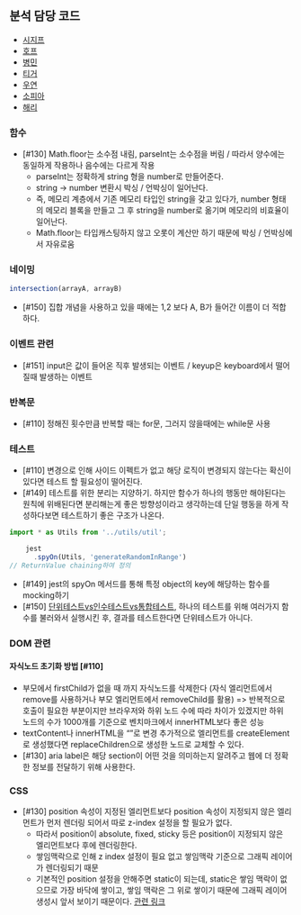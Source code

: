 
## 분석 담당 코드 
- [시지프](https://github.com/woowacourse/javascript-lotto/pull/151)
- [호프](https://github.com/woowacourse/javascript-lotto/pull/154)
- [병민](https://github.com/woowacourse/javascript-lotto/pull/133)
- [티거](https://github.com/woowacourse/javascript-lotto/pull/150)
- [우연](https://github.com/woowacourse/javascript-lotto/pull/149)
- [소피아](https://github.com/woowacourse/javascript-lotto/pull/139)
- [해리](https://github.com/woowacourse/javascript-lotto/pull/130)

### 함수
- [#130] Math.floor는 소수점 내림, parseInt는 소수점을 버림 / 따라서 양수에는 동일하게 작용하나 음수에는 다르게 작용 
    - parseInt는 정확하게 string 형을 number로 만들어준다. 
    - string -> number 변환시 박싱 / 언박싱이 일어난다.
    - 즉, 메모리 계층에서 기존 메모리 타입인 string을 갖고 있다가, number 형태의 메모리 블록을 만들고 그 후 string을 number로 옮기며 메모리의 비효율이 일어난다. 
    - Math.floor는 타입캐스팅하지 않고 오롯이 계산만 하기 때문에 박싱 / 언박싱에서 자유로움

### 네이밍
```javascript
intersection(arrayA, arrayB)
```
- [#150] 집합 개념을 사용하고 있을 때에는 1,2 보다 A, B가 들어간 이름이 더 적합하다.


### 이벤트 관련
- [#151] input은 값이 들어온 직후 발생되는 이벤트 / keyup은 keyboard에서 떨어질때 발생하는 이벤트


### 반복문
- [#110] 정해진 횟수만큼 반복할 때는 for문, 그러지 않을때에는 while문 사용


### 테스트
- [#110] 변경으로 인해 사이드 이펙트가 없고 해당 로직이 변경되지 않는다는 확신이 있다면 테스트 할 필요성이 떨어진다.
- [#149] 테스트를 위한 분리는 지양하기. 하지만 함수가 하나의 행동만 해야된다는 원칙에 위배된다면 분리해는게 좋은 방향성이라고 생각하는데 단일 행동을 하게 작성하다보면 테스트하기 좋은 구조가 나온다.
```javascript
import * as Utils from '../utils/util';

    jest
      .spyOn(Utils, 'generateRandomInRange')
// ReturnValue chaining하여 정의

```
- [#149] jest의 spyOn 메서드를 통해 특정 object의 key에 해당하는 함수를 mocking하기
- [#150] [단위테스트vs인수테스트vs통합테스트](https://tecoble.techcourse.co.kr/post/2021-05-25-unit-test-vs-integration-test-vs-acceptance-test/), 하나의 테스트를 위해 여러가지 함수를 불러와서 실행시킨 후, 결과를 테스트한다면 단위테스트가 아니다.



### DOM 관련

#### 자식노드 초기화 방법 [#110]
- 부모에서 firstChild가 없을 때 까지 자식노드를 삭제한다 (자식 엘리먼트에서 remove를 사용하거나 부모 엘리먼트에서 removeChild를 활용) => 반복적으로 호출이 필요한 부분이지만 브라우저와 하위 노드 수에 따라 차이가 있겠지만 하위 노드의 수가 1000개를 기준으로 벤치마크에서 innerHTML보다 좋은 성능
- textContent나 innerHTML을 “”로 변경
추가적으로 엘리먼트를 createElement로 생성했다면 replaceChildren으로 생성한 노드로 교체할 수 있다.
- [#130] aria label은 해당 section이 어떤 것을 의미하는지 알려주고 웹에 더 정확한 정보를 전달하기 위해 사용한다.

### CSS
- [#130] position 속성이 지정된 엘리먼트보다 position 속성이 지정되지 않은 엘리먼트가 먼저 렌더링 되어서 따로 z-index 설정을 할 필요가 없다.
    - 따라서 position이 absolute, fixed, sticky 등은 position이 지정되지 않은 엘리먼트보다 후에 렌더링한다.
    - 쌓임맥락으로 인해 z index 설정이 필요 없고 쌓임맥락 기준으로 그래픽 레이어가 렌더링되기 때문
    - 기본적인 position 설정을 안해주면 static이 되는데, static은 쌓임 맥락이 없으므로 가장 바닥에 쌓이고, 쌓임 맥락은 그 위로 쌓이기 때문에 그래픽 레이어 생성시 앞서 보이기 때문이다. [관련 링크](https://developer.mozilla.org/ko/docs/Web/CSS/CSS_Positioning/Understanding_z_index/The_stacking_context)
